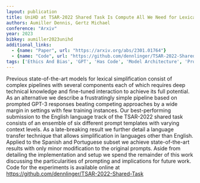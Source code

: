 ```yaml
---
layout: publication
title: UniHD at TSAR-2022 Shared Task Is Compute All We Need for Lexical Simplification
authors: Aumiller Dennis, Gertz Michael
conference: "Arxiv"
year: 2023
bibkey: aumiller2023unihd
additional_links:
  - {name: "Paper", url: "https://arxiv.org/abs/2301.01764"}
  - {name: "Code", url: "https://github.com/dennlinger/TSAR-2022-Shared-Task"}
tags: ['Ethics And Bias', 'GPT', 'Has Code', 'Model Architecture', 'Prompting', 'Training Techniques']
---
```

Previous state-of-the-art models for lexical simplification consist of complex pipelines with several components each of which requires deep technical knowledge and fine-tuned interaction to achieve its full potential. As an alternative we describe a frustratingly simple pipeline based on prompted GPT-3 responses beating competing approaches by a wide margin in settings with few training instances. Our best-performing submission to the English language track of the TSAR-2022 shared task consists of an ensemble of six different prompt templates with varying context levels. As a late-breaking result we further detail a language transfer technique that allows simplification in languages other than English. Applied to the Spanish and Portuguese subset we achieve state-of-the-art results with only minor modification to the original prompts. Aside from detailing the implementation and setup we spend the remainder of this work discussing the particularities of prompting and implications for future work. Code for the experiments is available online at https://github.com/dennlinger/TSAR-2022-Shared-Task
